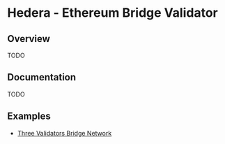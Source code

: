 # Hedera - Ethereum Bridge Validator

## Overview 
TODO

## Documentation
TODO

## Examples
* [Three Validators Bridge Network](./examples/three-validators/README.md)